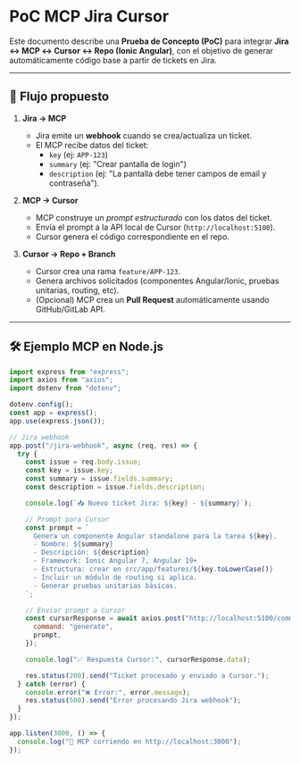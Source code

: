 # PoC MCP Jira Cursor

Este documento describe una **Prueba de Concepto (PoC)** para integrar **Jira ↔ MCP ↔ Cursor ↔ Repo (Ionic Angular)**, con el objetivo de generar automáticamente código base a partir de tickets en Jira.

---

## 🚀 Flujo propuesto

1. **Jira → MCP**  
   - Jira emite un **webhook** cuando se crea/actualiza un ticket.  
   - El MCP recibe datos del ticket:  
     - `key` (ej: `APP-123`)  
     - `summary` (ej: "Crear pantalla de login")  
     - `description` (ej: "La pantalla debe tener campos de email y contraseña").  

2. **MCP → Cursor**  
   - MCP construye un *prompt estructurado* con los datos del ticket.  
   - Envía el prompt a la API local de Cursor (`http://localhost:5100`).  
   - Cursor genera el código correspondiente en el repo.  

3. **Cursor → Repo + Branch**  
   - Cursor crea una rama `feature/APP-123`.  
   - Genera archivos solicitados (componentes Angular/Ionic, pruebas unitarias, routing, etc).  
   - (Opcional) MCP crea un **Pull Request** automáticamente usando GitHub/GitLab API.  

---

## 🛠 Ejemplo MCP en Node.js

```js
import express from "express";
import axios from "axios";
import dotenv from "dotenv";

dotenv.config();
const app = express();
app.use(express.json());

// Jira webhook
app.post("/jira-webhook", async (req, res) => {
  try {
    const issue = req.body.issue;
    const key = issue.key;
    const summary = issue.fields.summary;
    const description = issue.fields.description;

    console.log(`📥 Nuevo ticket Jira: ${key} - ${summary}`);

    // Prompt para Cursor
    const prompt = `
      Genera un componente Angular standalone para la tarea ${key}.
      - Nombre: ${summary}
      - Descripción: ${description}
      - Framework: Ionic Angular 7, Angular 19+
      - Estructura: crear en src/app/features/${key.toLowerCase()}
      - Incluir un módulo de routing si aplica.
      - Generar pruebas unitarias básicas.
    `;

    // Enviar prompt a Cursor
    const cursorResponse = await axios.post("http://localhost:5100/command", {
      command: "generate",
      prompt,
    });

    console.log("✅ Respuesta Cursor:", cursorResponse.data);

    res.status(200).send("Ticket procesado y enviado a Cursor.");
  } catch (error) {
    console.error("❌ Error:", error.message);
    res.status(500).send("Error procesando Jira webhook");
  }
});

app.listen(3000, () => {
  console.log("🚀 MCP corriendo en http://localhost:3000");
});
